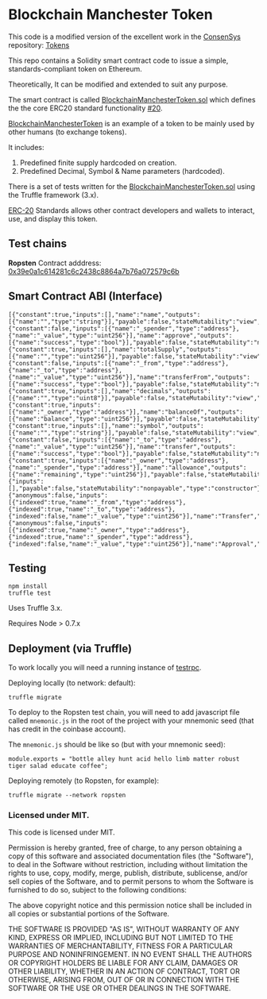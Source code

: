 # Blockchain Manchester Token

This code is a modified version of the excellent work in the [ConsenSys](https://consensys.net/) repository:
 [Tokens](https://github.com/ConsenSys/Tokens)

This repo contains a Solidity smart contract code to issue a simple, standards-compliant token on Ethereum. 

Theoretically, It can be modified and extended to suit any purpose. 

The smart contract is called [BlockchainManchesterToken.sol](https://github.com/blockchainmanc/BlockchainManchesterToken/blob/master/contracts/BlockchainManchesterToken.sol) which defines the the core ERC20 standard functionality [#20](https://github.com/ethereum/EIPs/issues/20).  

[BlockchainManchesterToken](https://github.com/blockchainmanc/BlockchainManchesterToken/blob/master/contracts/BlockchainManchesterToken.sol) is an example of a token to be mainly used by other humans (to exchange tokens). 

It includes:  

1. Predefined finite supply hardcoded on creation.  
2. Predefined Decimal, Symbol & Name parameters (hardcoded).  

There is a set of tests written for the [BlockchainManchesterToken.sol](https://github.com/blockchainmanc/BlockchainManchesterToken/blob/master/contracts/BlockchainManchesterToken.sol) using the Truffle framework (3.x).

[ERC-20](https://github.com/ethereum/EIPs/issues/20) Standards allows other contract developers and wallets to interact, use, and display this token. 

## Test chains

**Ropsten** Contract adddress: [0x39e0a1c614281c6c2438c8864a7b76a072579c6b](https://ropsten.etherscan.io/token/0x39e0a1c614281c6c2438c8864a7b76a072579c6b)

## Smart Contract ABI (Interface)

```
[{"constant":true,"inputs":[],"name":"name","outputs":[{"name":"","type":"string"}],"payable":false,"stateMutability":"view","type":"function"},{"constant":false,"inputs":[{"name":"_spender","type":"address"},{"name":"_value","type":"uint256"}],"name":"approve","outputs":[{"name":"success","type":"bool"}],"payable":false,"stateMutability":"nonpayable","type":"function"},{"constant":true,"inputs":[],"name":"totalSupply","outputs":[{"name":"","type":"uint256"}],"payable":false,"stateMutability":"view","type":"function"},{"constant":false,"inputs":[{"name":"_from","type":"address"},{"name":"_to","type":"address"},{"name":"_value","type":"uint256"}],"name":"transferFrom","outputs":[{"name":"success","type":"bool"}],"payable":false,"stateMutability":"nonpayable","type":"function"},{"constant":true,"inputs":[],"name":"decimals","outputs":[{"name":"","type":"uint8"}],"payable":false,"stateMutability":"view","type":"function"},{"constant":true,"inputs":[{"name":"_owner","type":"address"}],"name":"balanceOf","outputs":[{"name":"balance","type":"uint256"}],"payable":false,"stateMutability":"view","type":"function"},{"constant":true,"inputs":[],"name":"symbol","outputs":[{"name":"","type":"string"}],"payable":false,"stateMutability":"view","type":"function"},{"constant":false,"inputs":[{"name":"_to","type":"address"},{"name":"_value","type":"uint256"}],"name":"transfer","outputs":[{"name":"success","type":"bool"}],"payable":false,"stateMutability":"nonpayable","type":"function"},{"constant":true,"inputs":[{"name":"_owner","type":"address"},{"name":"_spender","type":"address"}],"name":"allowance","outputs":[{"name":"remaining","type":"uint256"}],"payable":false,"stateMutability":"view","type":"function"},{"inputs":[],"payable":false,"stateMutability":"nonpayable","type":"constructor"},{"anonymous":false,"inputs":[{"indexed":true,"name":"_from","type":"address"},{"indexed":true,"name":"_to","type":"address"},{"indexed":false,"name":"_value","type":"uint256"}],"name":"Transfer","type":"event"},{"anonymous":false,"inputs":[{"indexed":true,"name":"_owner","type":"address"},{"indexed":true,"name":"_spender","type":"address"},{"indexed":false,"name":"_value","type":"uint256"}],"name":"Approval","type":"event"}]
```

## Testing

```
npm install
truffle test
```

Uses Truffle 3.x.

Requires Node > 0.7.x

## Deployment (via Truffle)

To work locally  you will need a running instance of [testrpc](https://github.com/ethereumjs/testrpc).

Deploying locally (to network: default):
```
truffle migrate
```

To deploy to the Ropsten test chain, you will need to add javascript file called `mnemonic.js` in the root of the project with your mnemonic seed (that has credit in the coinbase account).

The `mnemonic.js` should be like so (but with your mnemonic seed):
```
module.exports = "bottle alley hunt acid hello limb matter robust tiger salad educate coffee";
```

Deploying remotely (to Ropsten, for example):
```
truffle migrate --network ropsten
```

### Licensed under MIT.  

This code is licensed under MIT.

Permission is hereby granted, free of charge, to any person obtaining a copy of this software and associated documentation files (the "Software"), to deal in the Software without restriction, including without limitation the rights to use, copy, modify, merge, publish, distribute, sublicense, and/or sell copies of the Software, and to permit persons to whom the Software is furnished to do so, subject to the following conditions:

The above copyright notice and this permission notice shall be included in all copies or substantial portions of the Software.

THE SOFTWARE IS PROVIDED "AS IS", WITHOUT WARRANTY OF ANY KIND, EXPRESS OR IMPLIED, INCLUDING BUT NOT LIMITED TO THE WARRANTIES OF MERCHANTABILITY, FITNESS FOR A PARTICULAR PURPOSE AND NONINFRINGEMENT. IN NO EVENT SHALL THE AUTHORS OR COPYRIGHT HOLDERS BE LIABLE FOR ANY CLAIM, DAMAGES OR OTHER LIABILITY, WHETHER IN AN ACTION OF CONTRACT, TORT OR OTHERWISE, ARISING FROM, OUT OF OR IN CONNECTION WITH THE SOFTWARE OR THE USE OR OTHER DEALINGS IN THE SOFTWARE.

